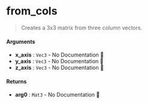 # from\_cols

>  Creates a 3x3 matrix from three column vectors.

#### Arguments

- **x\_axis** : `Vec3` \- No Documentation 🚧
- **y\_axis** : `Vec3` \- No Documentation 🚧
- **z\_axis** : `Vec3` \- No Documentation 🚧

#### Returns

- **arg0** : `Mat3` \- No Documentation 🚧